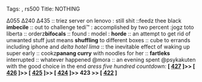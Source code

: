 Tags: , rs500
Title: NOTHING
  
∆055 ∆240 ∆435 :: triez server on lenovo : still shit ::feedz thee black **imbecile** :: out to challenge tedi™ : accomplished by two percent :jogz toto liberta :: orderz**bifocals** :: found : model : **horde** :: an attempt to get rid of unwanted stuff just means **shuffling** to different boxes :: cube to errands including iphone and _delta hotel lima_ :: the inevitable effect of waking up super early :: cookz**panang curry** with noodles for her :: **fartleks** interrupted :: whatever happened @mora :: an evening spent @psykakuten with the good choice in the end
_aress five hundred countdown:_ **[ [427](https://www.allmusic.com/album/call-me-mw0000201371) ]>> [ [426](https://www.allmusic.com/album/lucinda-williams-mw0000202452) ]>> [ [425](https://www.allmusic.com/album/paul-simon-mw0000197568) ]>> [ [424](https://www.allmusic.com/album/odelay-mw0000647922) ]>> 423 >> [ [422](https://www.allmusic.com/album/lets-get-it-on-mw0000474663) ]**  
